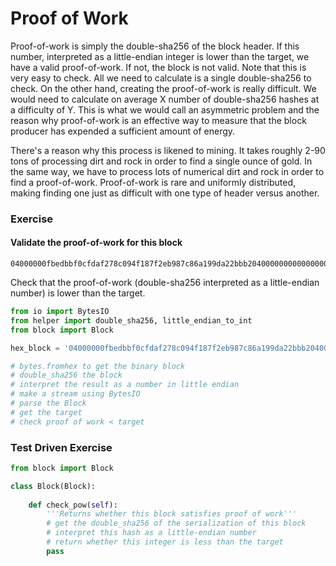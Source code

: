 
# Proof of Work

Proof-of-work is simply the double-sha256 of the block header. If this number, interpreted as a little-endian integer is lower than the target, we have a valid proof-of-work. If not, the block is not valid. Note that this is very easy to check. All we need to calculate is a single double-sha256 to check. On the other hand, creating the proof-of-work is really difficult. We would need to calculate on average X number of double-sha256 hashes at a difficulty of Y. This is what we would call an asymmetric problem and the reason why proof-of-work is an effective way to measure that the block producer has expended a sufficient amount of energy.

There's a reason why this process is likened to mining. It takes roughly 2-90 tons of processing dirt and rock in order to find a single ounce of gold. In the same way, we have to process lots of numerical dirt and rock in order to find a proof-of-work. Proof-of-work is rare and uniformly distributed, making finding one just as difficult with one type of header versus another.

### Exercise

#### Validate the proof-of-work for this block
```
04000000fbedbbf0cfdaf278c094f187f2eb987c86a199da22bbb20400000000000000007b7697b29129648fa08b4bcd13c9d5e60abb973a1efac9c8d573c71c807c56c3d6213557faa80518c3737ec1
```

Check that the proof-of-work (double-sha256 interpreted as a little-endian number) is lower than the target.


```python
from io import BytesIO
from helper import double_sha256, little_endian_to_int
from block import Block

hex_block = '04000000fbedbbf0cfdaf278c094f187f2eb987c86a199da22bbb20400000000000000007b7697b29129648fa08b4bcd13c9d5e60abb973a1efac9c8d573c71c807c56c3d6213557faa80518c3737ec1'

# bytes.fromhex to get the binary block
# double_sha256 the block
# interpret the result as a number in little endian
# make a stream using BytesIO
# parse the Block
# get the target
# check proof of work < target
```

### Test Driven Exercise


```python
from block import Block

class Block(Block):
    
    def check_pow(self):
        '''Returns whether this block satisfies proof of work'''
        # get the double_sha256 of the serialization of this block
        # interpret this hash as a little-endian number
        # return whether this integer is less than the target
        pass
```
